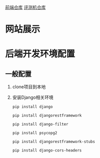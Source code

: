 [前端仓库](https://github.com/Cal027/JudeeFE)
[评测机仓库](https://github.com/wht-github/JudeeJudger)

# 网站展示

# 后端开发环境配置

## 一般配置

1. clone项目到本地

2. 安装Django相关环境

   ```
   pip install django
   
   pip install djangorestframework
   
   pip install django-filter
   
   pip install psycopg2
   
   pip install djangorestframework-stubs
   
   pip install django-cors-headers
   ```

